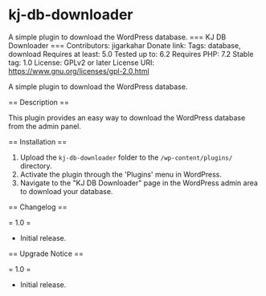# kj-db-downloader
A simple plugin to download the WordPress database.
=== KJ DB Downloader ===
Contributors: jigarkahar
Donate link: 
Tags: database, download
Requires at least: 5.0
Tested up to: 6.2
Requires PHP: 7.2
Stable tag: 1.0
License: GPLv2 or later
License URI: https://www.gnu.org/licenses/gpl-2.0.html

A simple plugin to download the WordPress database.

== Description ==

This plugin provides an easy way to download the WordPress database from the admin panel.

== Installation ==

1. Upload the `kj-db-downloader` folder to the `/wp-content/plugins/` directory.
2. Activate the plugin through the 'Plugins' menu in WordPress.
3. Navigate to the "KJ DB Downloader" page in the WordPress admin area to download your database.

== Changelog ==

= 1.0 =
* Initial release.

== Upgrade Notice ==

= 1.0 =
* Initial release.
